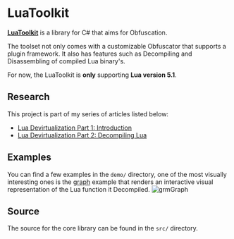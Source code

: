 # LuaToolkit

**[LuaToolkit](https://github.com/ferib/LuaToolkit/tree/master/src/)** is a library for C# that aims for Obfuscation.

The toolset not only comes with a customizable Obfuscator that supports a plugin framework. It also has features such as Decompiling and Disassembling of compiled Lua binary's.

For now, the LuaToolkit is **only** supporting **Lua version 5.1**.

## Research
This project is part of my series of articles listed below:
- [Lua Devirtualization Part 1: Introduction](https://ferib.dev/blog.php?l=post/Lua_Devirtualization_Part_1_Introduction)
- [Lua Devirtualization Part 2: Decompiling Lua](https://ferib.dev/blog.php?l=post/Lua_Devirtualization_Part_2_Decompiling_Lua)

## Examples
You can find a few examples in the ``demo/`` directory, one of the most visually interesting ones is the [graph](https://github.com/ferib/LuaToolkit/demo/graph) example that renders an interactive visual representation of the Lua function it Decompiled.
![grmGraph](https://github.com/ferib/LuaToolkit/blob/master/img/graph_frmGraph.png)

## Source
The source for the core library can be found in the ``src/`` directory.
